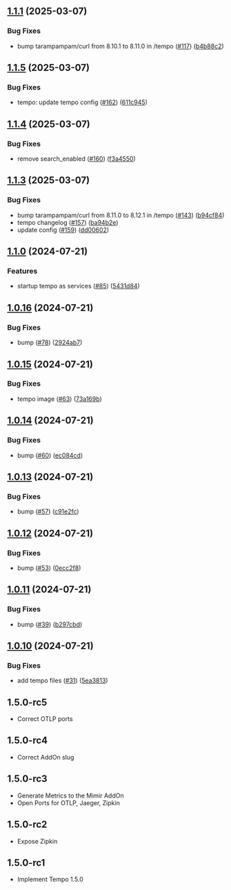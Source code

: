 ## [1.1.1](https://github.com/cedricziel/ha-addons/compare/tempo-1.1.0...tempo-1.1.1) (2025-03-07)


### Bug Fixes

* bump tarampampam/curl from 8.10.1 to 8.11.0 in /tempo ([#117](https://github.com/cedricziel/ha-addons/issues/117)) ([b4b88c2](https://github.com/cedricziel/ha-addons/commit/b4b88c25ceb716263c58311083c25b7ab762fbf7))

## [1.1.5](https://github.com/cedricziel/ha-addons/compare/tempo-1.1.4...tempo-1.1.5) (2025-03-07)


### Bug Fixes

* tempo: update tempo config ([#162](https://github.com/cedricziel/ha-addons/issues/162)) ([611c945](https://github.com/cedricziel/ha-addons/commit/611c945954ddd97549e37f81839ee555d0a7b61a))

## [1.1.4](https://github.com/cedricziel/ha-addons/compare/tempo-1.1.3...tempo-1.1.4) (2025-03-07)


### Bug Fixes

* remove search_enabled ([#160](https://github.com/cedricziel/ha-addons/issues/160)) ([f3a4550](https://github.com/cedricziel/ha-addons/commit/f3a4550c49914635310d4e16d784ee3f083cb722))

## [1.1.3](https://github.com/cedricziel/ha-addons/compare/tempo-1.1.2...tempo-1.1.3) (2025-03-07)


### Bug Fixes

* bump tarampampam/curl from 8.11.0 to 8.12.1 in /tempo ([#143](https://github.com/cedricziel/ha-addons/issues/143)) ([b94cf84](https://github.com/cedricziel/ha-addons/commit/b94cf845c60633ca162af9dc149d1c21a4b23380))
* tempo changelog ([#157](https://github.com/cedricziel/ha-addons/issues/157)) ([ba94b2e](https://github.com/cedricziel/ha-addons/commit/ba94b2e7e06cb10532d9c820553b6836acd37ec9))
* update config ([#159](https://github.com/cedricziel/ha-addons/issues/159)) ([dd00602](https://github.com/cedricziel/ha-addons/commit/dd00602adf86d7d96cb9dc5ed03f671961e1db8a))

## [1.1.0](https://github.com/cedricziel/ha-addons/compare/tempo-1.0.16...tempo-1.1.0) (2024-07-21)


### Features

* startup tempo as services ([#85](https://github.com/cedricziel/ha-addons/issues/85)) ([5431d84](https://github.com/cedricziel/ha-addons/commit/5431d84dbab4a050d6430c278240daa7676e77b4))

## [1.0.16](https://github.com/cedricziel/ha-addons/compare/tempo-1.0.15...tempo-1.0.16) (2024-07-21)


### Bug Fixes

* bump ([#78](https://github.com/cedricziel/ha-addons/issues/78)) ([2924ab7](https://github.com/cedricziel/ha-addons/commit/2924ab7c11ecfc2d81ad510f97ff402ff86da1d8))

## [1.0.15](https://github.com/cedricziel/ha-addons/compare/tempo-1.0.14...tempo-1.0.15) (2024-07-21)


### Bug Fixes

* tempo image ([#63](https://github.com/cedricziel/ha-addons/issues/63)) ([73a169b](https://github.com/cedricziel/ha-addons/commit/73a169bf8f7c3ee2301d7909751af9c2ce26e0dd))

## [1.0.14](https://github.com/cedricziel/ha-addons/compare/tempo-1.0.13...tempo-1.0.14) (2024-07-21)


### Bug Fixes

* bump ([#60](https://github.com/cedricziel/ha-addons/issues/60)) ([ec084cd](https://github.com/cedricziel/ha-addons/commit/ec084cd63b70ceeeb50cd683216cf8d311fed1c2))

## [1.0.13](https://github.com/cedricziel/ha-addons/compare/tempo-1.0.12...tempo-1.0.13) (2024-07-21)


### Bug Fixes

* bump ([#57](https://github.com/cedricziel/ha-addons/issues/57)) ([c91e2fc](https://github.com/cedricziel/ha-addons/commit/c91e2fc864b1c9d18778df65b8a41d245c5199d2))

## [1.0.12](https://github.com/cedricziel/ha-addons/compare/tempo-1.0.11...tempo-1.0.12) (2024-07-21)


### Bug Fixes

* bump ([#53](https://github.com/cedricziel/ha-addons/issues/53)) ([0ecc2f8](https://github.com/cedricziel/ha-addons/commit/0ecc2f8f99f8f01e1c6621516a17a86ed52da499))

## [1.0.11](https://github.com/cedricziel/ha-addons/compare/tempo-1.0.10...tempo-1.0.11) (2024-07-21)


### Bug Fixes

* bump ([#39](https://github.com/cedricziel/ha-addons/issues/39)) ([b297cbd](https://github.com/cedricziel/ha-addons/commit/b297cbdd33f7412e48ef62ed301c5fc9f6007e90))

## [1.0.10](https://github.com/cedricziel/ha-addons/compare/tempo-1.0.9...tempo-1.0.10) (2024-07-21)


### Bug Fixes

* add tempo files ([#31](https://github.com/cedricziel/ha-addons/issues/31)) ([5ea3813](https://github.com/cedricziel/ha-addons/commit/5ea38138da51e45dd299bec220077020b991d7c9))

## 1.5.0-rc5

- Correct OTLP ports

## 1.5.0-rc4

- Correct AddOn slug

## 1.5.0-rc3

- Generate Metrics to the Mimir AddOn
- Open Ports for OTLP, Jaeger, Zipkin

## 1.5.0-rc2

- Expose Zipkin

## 1.5.0-rc1

- Implement Tempo 1.5.0
